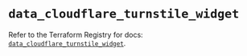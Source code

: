 # `data_cloudflare_turnstile_widget`

Refer to the Terraform Registry for docs: [`data_cloudflare_turnstile_widget`](https://registry.terraform.io/providers/cloudflare/cloudflare/5.7.1/docs/data-sources/turnstile_widget).
